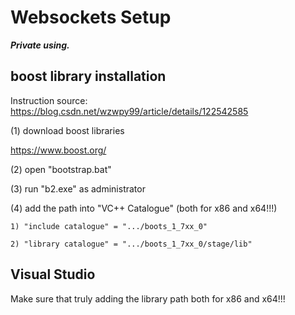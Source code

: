 # Websockets Setup

_**Private using.**_


## boost library installation

Instruction source: https://blog.csdn.net/wzwpy99/article/details/122542585

(1) download boost libraries

https://www.boost.org/

(2) open "bootstrap.bat"

(3) run "b2.exe" as administrator

(4) add the path into "VC++ Catalogue" (both for x86 and x64!!!)

    1) "include catalogue" = ".../boots_1_7xx_0"
    
    2) "library catalogue" = ".../boots_1_7xx_0/stage/lib"

## Visual Studio

Make sure that truly adding the library path both for x86 and x64!!!


<!-- 
Wen Fan -->

